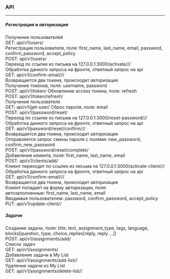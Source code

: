 ### API

---

##### Регистрация и авторизация
Получение пользователей  
GET: api/v1/users/  
Регистрация пользователя, поля: first_name, last_name, email, password, confirm_password, accept_policy  
POST: api/v1/users/  
Переход по ссылке из письма на 127.0.0.1:3000/activate/<pk>/<token>/  
Обработка данного запроса на фронте, ответный запрос на api  
GET: api/v1/confirm-email/<pk>/<token>/  
Возвращается два токена, происходит авторизация  
Получение токенов, поля: username, password  
POST: api/v1/token/
Обновление access токена, поле: refresh  
POST: api/v1/token/refresh/  
Получение пользователя  
GET: api/v1/get-user/
Сброс пароля, поле: email  
POST: api/v1/password/reset/  
Переход по ссылке из письма на 127.0.0.1:3000/reset-password/<pk>/<token>/  
Обработка данного запроса на фронте, ответный запрос на api  
GET: api/v1/password/reset/confirm/<pk>/<token>/  
Возвращается два токена, происходит авторизация  
Отправляется запрос смены пароля с полями: new_password, confirm_new_password  
POST: api/v1/password/reset/complete/  
Добавление клиента, поля: first_name, last_name, email  
POST: api/v1/clients/add/  
Клиент переходит по ссылке из письма на 127.0.0.1:3000/activate-client/<pk>/<token>/  
Обработка данного запроса на фронте, ответный запрос на api  
GET: api/v1/confirm-email/<pk>/<token>/  
Возвращается два токена, происходит авторизация  
Клиент попадает на форму авторизации, поля:  
автозаполненные: first_name, last_name, email  
Вводимые пользователем: password, confirm_password, accept_policy  
PUT: api/v1/update-client/<pk>/  

##### Задачи
Создание задачи, поля: title, text, assignment_type, tags, language, blocks[question, type, choice_replies[reply, reply ...]]  
POST: api/v1/assignments/add/  
Список задач  
GET: api/v1/assignments/  
Добавление задачи в My List  
GET: api/v1/assignments/add-list/<pk>/  
Удаление задачи из My List  
GET: api/v1/assignments/delete-list/<pk>/  
